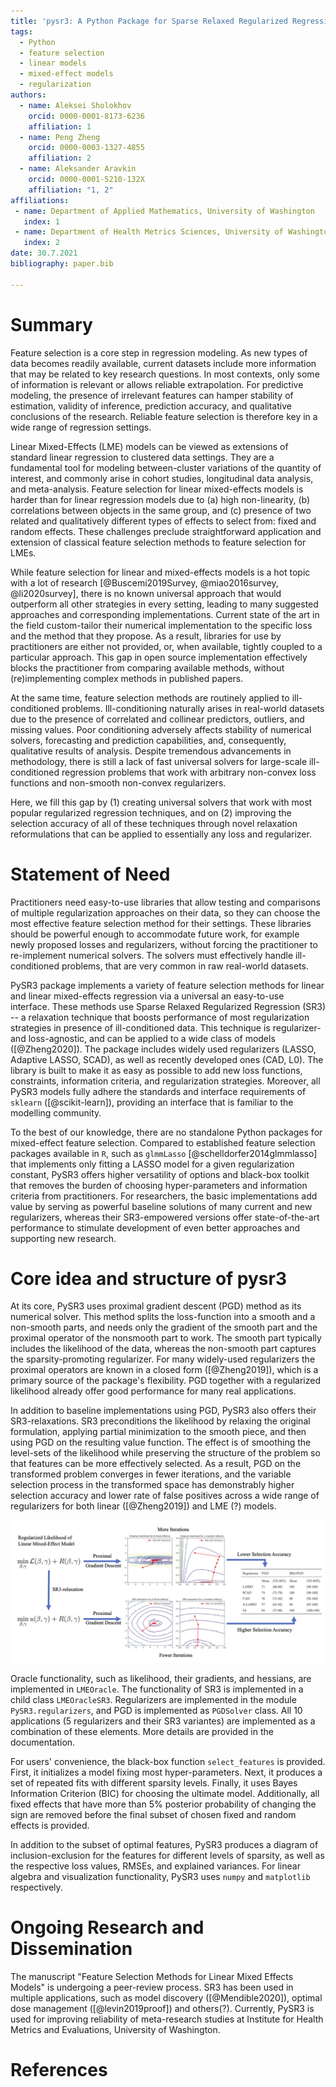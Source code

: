 ```yaml
---
title: 'pysr3: A Python Package for Sparse Relaxed Regularized Regression'
tags:
  - Python
  - feature selection
  - linear models
  - mixed-effect models
  - regularization
authors:
  - name: Aleksei Sholokhov
    orcid: 0000-0001-8173-6236
    affiliation: 1
  - name: Peng Zheng
    orcid: 0000-0003-1327-4855
    affiliation: 2
  - name: Aleksander Aravkin
    orcid: 0000-0001-5210-132X
    affiliation: "1, 2"
affiliations:
 - name: Department of Applied Mathematics, University of Washington
   index: 1
 - name: Department of Health Metrics Sciences, University of Washington
   index: 2
date: 30.7.2021
bibliography: paper.bib

---
```


# Summary

Feature selection is a core step in regression modeling. As new types of data becomes readily available, current
datasets include more information that may be related to key research questions. In most contexts, only some of
information is relevant or allows reliable extrapolation. For predictive modeling, the presence of irrelevant features
can hamper stability of estimation, validity of inference, prediction accuracy, and qualitative conclusions of the
research. Reliable feature selection is therefore key in a wide range of regression settings.

Linear Mixed-Effects (LME) models can be viewed as extensions of standard linear regression to clustered data settings.
They are a fundamental tool for modeling between-cluster variations of the quantity of interest, and commonly arise in
cohort studies, longitudinal data analysis, and meta-analysis. Feature selection for linear mixed-effects models is harder than for linear regression models due to (a) high non-linearity, (b) correlations between objects in the same group, and (c) presence of two related and qualitatively different types of
effects to select from: fixed and random effects. These challenges preclude straightforward application and extension of
classical feature selection methods to feature selection for LMEs.

While feature selection for linear and mixed-effects models is a hot topic with a lot of research [@Buscemi2019Survey, @miao2016survey, @li2020survey],
there is no known universal approach that would outperform all other strategies in every setting, leading to many suggested approaches and
corresponding implementations. Current state of the art in the field custom-tailor their numerical implementation to the
specific loss and the method that they propose. As a result, libraries for use by practitioners are either not provided, or, when
available, tightly coupled to a particular approach. This gap in open source implementation effectively blocks the
practitioner from comparing available methods, without (re)implementing complex methods in published papers.

At the same time, feature selection methods are routinely applied to ill-conditioned problems. Ill-conditioning naturally arises
in real-world datasets due to the presence of correlated and collinear predictors, outliers, and missing values. Poor conditioning 
adversely affects stability of numerical solvers, forecasting and prediction capabilities, and, consequently, qualitative results of analysis.
Despite tremendous advancements in methodology, there is still a lack of fast universal solvers for large-scale ill-conditioned regression problems 
that work with arbitrary non-convex loss functions and non-smooth non-convex regularizers.

Here, we fill this gap by (1) creating universal solvers that work with most popular regularized regression techniques, 
and on (2) improving the selection accuracy of all of these techniques through novel relaxation reformulations that can be
applied to essentially any loss and regularizer.

# Statement of Need
   
Practitioners need easy-to-use libraries that allow testing and comparisons of multiple regularization approaches on
their data, so they can choose the most effective feature selection method for their settings. These libraries should be powerful enough
to accommodate future work, for example newly proposed losses and regularizers, without forcing the practitioner to re-implement
numerical solvers. The solvers must effectively handle ill-conditioned problems, that are very common in raw real-world datasets.

PySR3 package implements a variety of feature selection methods for linear and linear mixed-effects regression via a universal an easy-to-use interface. These methods use Sparse Relaxed Regularized Regression (SR3) -- a relaxation technique that boosts performance of most regularization strategies in presence of ill-conditioned data. This technique is regularizer- and loss-agnostic, and can be applied to a wide class of models ([@Zheng2020]).
The package includes widely used regularizers (LASSO, Adaptive LASSO, SCAD), as well as recently developed
ones (CAD, L0). The library is built to make it as easy as possible to add new loss functions, constraints, 
information criteria, and regularization strategies. Moreover, all PySR3 models fully adhere the standards and 
interface requirements of `sklearn` ([@scikit-learn]), providing an interface that is familiar to the modelling community.

To the best of our knowledge, there are no standalone Python packages for mixed-effect feature selection. Compared to established feature selection packages available in `R`, such as `glmmLasso` [@schelldorfer2014glmmlasso] that implements only fitting a LASSO model for a given regularization constant, PySR3 offers higher versatility of options and black-box toolkit that removes the burden of choosing hyper-parameters and information criteria from practitioners. For researchers, the basic implementations add value by serving as powerful baseline solutions of many
current and new regularizers, whereas their SR3-empowered versions offer state-of-the-art performance to stimulate
development of even better approaches and supporting new research.


# Core idea and structure of pysr3

At its core, PySR3 uses proximal gradient descent (PGD) method as its numerical solver. This method splits the
loss-function into a smooth and a non-smooth parts, and needs only the gradient of the smooth part and the proximal
operator of the nonsmooth part to work. The smooth part typically includes the likelihood of the data, whereas the
non-smooth part captures the sparsity-promoting regularizer. For many widely-used regularizers the proximal operators
are known in a closed form ([@Zheng2019]), which is a primary source of the package's flexibility. PGD together with a
regularized likelihood already offer good performance for many real applications.

In addition to baseline implementations using PGD, PySR3 also offers their SR3-relaxations.
SR3 preconditions the likelihood by relaxing the original formulation, applying partial minimization to the smooth
piece, and then using PGD on the resulting value function. The effect is of smoothing the level-sets of the likelihood
while preserving the structure of the problem so that features can be more effectively selected. As a result, PGD on the
transformed problem converges in fewer iterations, and the variable selection process in the transformed space has
demonstrably higher selection accuracy and lower rate of false positives across a wide range of regularizers for both linear ([@Zheng2019]) 
and LME (?) models.

![Summary of PySR3 method.\label{fig:lme_summary}](images/summary_picture.png)

Oracle functionality, such as likelihood, their gradients, and hessians, are implemented in `LMEOracle`. The
functionality of SR3 is implemented in a child class `LMEOracleSR3`. Regularizers are implemented in the
module `PySR3.regularizers`, and PGD is implemented as `PGDSolver` class. All 10 applications (5 regularizers and
their SR3 variantes) are implemented as a combination of these elements. More details are provided in the documentation.

For users' convenience, the black-box function `select_features` is provided. First, it initializes a model fixing most
hyper-parameters. Next, it produces a set of repeated fits with different sparsity levels. Finally, it uses Bayes
Information Criterion (BIC) for choosing the ultimate model. Additionally, all fixed effects that have more than 5% posterior
probability of changing the sign are removed before the final subset of chosen fixed and random effects is provided.

In addition to the subset of optimal features, PySR3 produces a diagram of inclusion-exclusion for the features for
different levels of sparsity, as well as the respective loss values, RMSEs, and explained variances. For linear algebra
and visualization functionality, PySR3 uses `numpy` and `matplotlib` respectively.

# Ongoing Research and Dissemination

The manuscript "Feature Selection Methods for Linear Mixed Effects Models" is undergoing a peer-review process.
SR3 has been used in multiple applications, such as model discovery ([@Mendible2020]), optimal dose management ([@levin2019proof]) and others(?).
Currently, PySR3 is used for improving reliability of meta-research studies at Institute for Health Metrics and
Evaluations, University of Washington.

# References
